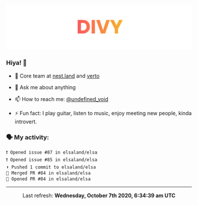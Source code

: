
![](https://github.com/divy-work/divy-work/raw/master/assets/divy.png)

### Hiya! 👋

- 🔭 Core team at [nest.land](https://github.com/nestdotland/nest.land) and [verto](https://github.com/useverto/verto)

- 💬 Ask me about anything

- 📫 How to reach me: [@undefined_void](https://instagram.com/divy.exe)

- ⚡ Fun fact: I play guitar, listen to music, enjoy meeting new people, kinda introvert.

### 🗣 My activity:

```
❗️ Opened issue #87 in elsaland/elsa
❗️ Opened issue #85 in elsaland/elsa
⬆️ Pushed 1 commit to elsaland/elsa
🎉 Merged PR #84 in elsaland/elsa
💪 Opened PR #84 in elsaland/elsa
```

------------
<p align="center">Last refresh: <b>Wednesday, October 7th 2020, 6:34:39 am UTC</b></p>
